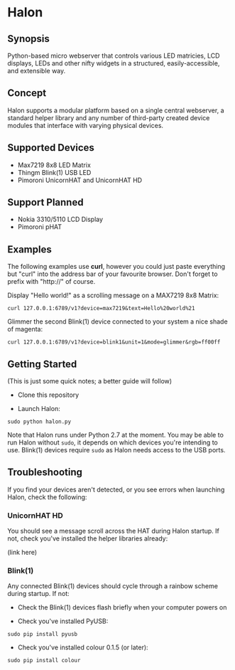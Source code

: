 # Halon

## Synopsis

Python-based micro webserver that controls various LED matricies, LCD displays, LEDs and other nifty widgets in a structured, easily-accessible, and extensible way.

## Concept

Halon supports a modular platform based on a single central webserver, a standard helper library and any number of third-party created device modules that interface with varying physical devices.

## Supported Devices

- Max7219 8x8 LED Matrix
- Thingm Blink(1) USB LED
- Pimoroni UnicornHAT and UnicornHAT HD

## Support Planned

- Nokia 3310/5110 LCD Display
- Pimoroni pHAT

## Examples

The following examples use **curl**, however you could just paste everything but "curl" into the address bar of your favourite browser.  Don't forget to prefix with "http://" of course.

Display "Hello world!" as a scrolling message on a MAX7219 8x8 Matrix:

```curl 127.0.0.1:6789/v1?device=max7219&text=Hello%20world%21```

Glimmer the second Blink(1) device connected to your system a nice shade of magenta:

```curl 127.0.0.1:6789/v1?device=blink1&unit=1&mode=glimmer&rgb=ff00ff```

## Getting Started

(This is just some quick notes; a better guide will follow)

* Clone this repository

* Launch Halon:

`sudo python halon.py`

Note that Halon runs under Python 2.7 at the moment.  You may be able to run Halon without `sudo`, it depends on which devices you're intending to use.  Blink(1) devices require `sudo` as Halon needs access to the USB ports.

## Troubleshooting

If you find your devices aren't detected, or you see errors when launching Halon, check the following:


### UnicornHAT HD

You should see a message scroll across the HAT during Halon startup.  If not, check you've installed the helper libraries already:

(link here)

### Blink(1)

Any connected Blink(1) devices should cycle through a rainbow scheme during startup.  If not:

- Check the Blink(1) devices flash briefly when your computer powers on

- Check you've installed PyUSB:

`sudo pip install pyusb`

- Check you've installed colour 0.1.5 (or later):

`sudo pip install colour`


